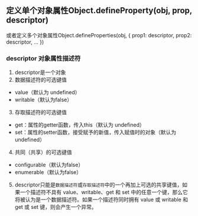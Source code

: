 ## 定义单个对象属性Object.defineProperty(obj, prop, descriptor)

或者定义多个对象属性Object.defineProperties(obj, {
  prop1: descriptor,
  prop2: descriptor,
  ...
})

### descriptor 对象属性描述符

1. descriptor是一个对象
2. 数据描述符的可选键值
  * value（默认为 undefined）
  * writable（默认为false）
3. 存取描述符的可选键值
  * get：属性的getter函数，传入this（默认为 undefined）
  * set：属性的setter函数，接受赋予的新值，传入赋值时的对象（默认为 undefined）
4. 共同（共享）的可选键值
  * configurable（默认为false）
  * enumerable（默认为false）
5. descriptor只能是`数据描述符`或`存取描述符`中的一个再加上可选的共享键值，如果一个描述符不具有 value、writable、get 和 set 中的任意一个键，那么它将被认为是一个数据描述符。如果一个描述符同时拥有 value 或 writable 和 get 或 set 键，则会产生一个异常。
